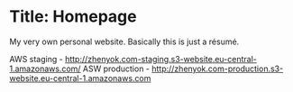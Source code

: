 # Title: Homepage
My very own personal website. Basically this is just a résumé.

AWS staging - http://zhenyok.com-staging.s3-website.eu-central-1.amazonaws.com/
ASW production - http://zhenyok.com-production.s3-website.eu-central-1.amazonaws.com
